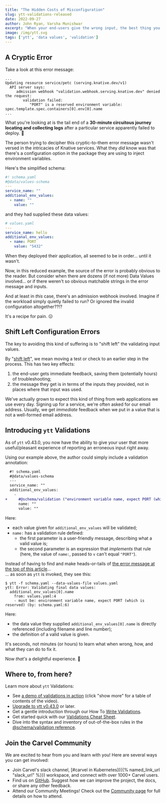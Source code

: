 ```yaml
---
title: "The Hidden Costs of Misconfiguration"
slug: ytt-validations-released
date: 2022-09-27
author: John Ryan, Varsha Munishwar
excerpt: "When your end-users give the wrong input, the best thing you can do is give them immediate, concise, and actionable feedback. Now you can, with ytt Validations!"
image: /img/ytt.svg
tags: ['ytt', 'data values', 'validation']
---
```


## A Cryptic Error

Take a look at this error message:

```
...
Updating resource service/petc (serving.knative.dev/v1)
  API server says: 
     admission webhook "validation.webhook.serving.knative.dev" denied the request:
        validation failed: 
           "PORT" is a reserved environment variable: spec.template.spec.containers[0].env[0].name
...
```

What you're looking at is the tail end of a **30-minute circuitous journey locating and collecting logs** after a 
particular service apparently failed to deploy. 🥵

The person trying to decipher this cryptic-to-them error message wasn't versed in the intricacies of
Knative services. What they _did_ know was that there's a configuration option in the package they are using
to inject environment variables.

Here's the simplified schema:

```yaml
#! schema.yaml
#@data/values-schema
---
service_name: ""
additional_env_values:
  - name: ""
    value: ""
```

and they had supplied these data values:

```yaml
# values.yaml
---
service_name: hello
additional_env_values:
  - name: PORT
    value: "5432"
```

When they deployed their application, all seemed to be in order... until it wasn't.

Now, in this reduced example, the source of the error is probably obvious to the reader. But consider when
there are dozens (if not more) Data Values involved... or if there weren't so obvious matchable strings in
the error message and inputs.

And at least in _this_ case, there's an admission webhook involved. Imagine if the workload simply quietly failed
to run? Or ignored the invalid configuration altogether??!?

It's a recipe for pain. 😖

## Shift Left Configuration Errors

The key to avoiding this kind of suffering is to "shift left" the validating input values.

By "[shift left](https://devopedia.org/shift-left)", we mean moving a test or check to an earlier step in the process.
This has two key effects:
1. the end-user gets immediate feedback, saving them (potentially hours) of troubleshooting;
2. the message they get is in terms of the inputs they provided, not in places where that input was used.

We've actually grown to expect this kind of thing from web applications we use every day. Signing up for
a service, we're often asked for our email address. Usually, we get _immediate_ feedback when we put in a value that
is not a well-formed email address.


## Introducing `ytt` Validations

As of `ytt` v0.43.0, you now have the ability to give your user that more useful/pleasant experience of reporting an
erroneous input right away.

Using our example above, the author could simply include a validation annotation:

```diff
  #! schema.yaml
  #@data/values-schema
  ---
  service_name: ""
  additional_env_values:
    - 
+     #@schema/validation ("environment variable name, expect PORT (which is reserved)", lambda v: v != "PORT")
      name: ""
      value: ""
```
Here:
- each value given for `additional_env_values` will be validated;
- `name:` has a validation rule defined:
  - the first parameter is a user-friendly message, describing what a valid value is;
  - the second parameter is an expression that _implements_ that rule (here, the value of `name:`, passed to `v` can't equal `"PORT"`).

Instead of having to find and make heads-or-tails of [the error message at the top of this article](#a-cryptic-error)...\
... as soon as `ytt` is invoked, they see this:

```console
$ ytt -f schema.yaml --data-values-file values.yaml
ytt: Error: Validating final data values:
  additional_env_values[0].name
    from: values.yaml:4
    - must be: environment variable name, expect PORT (which is reserved) (by: schema.yaml:6)
```

Here:
- the data value they supplied `additional_env_values[0].name` is directly referenced (including filename and line number);
- the definition of a valid value is given.

It's seconds, not minutes (or hours) to learn what when wrong, how, and what they can do to fix it. 

Now _that's_ a delightful experience. 🥳

## Where to, from here?

Learn more about `ytt` Validations:
- See [a demo of validations in action](https://www.youtube.com/watch?v=GBMSru3WBJg) (click "show more" for a table of contents of the video).
- [Upgrade to ytt v0.43.0](/ytt/docs/v0.43.0/install/) or later.
- Get a gentle introduction through our How To [Write Validations](/ytt/docs/v0.43.0/how-to-write-validations).
- Get started quick with our [Validations Cheat Sheet](/ytt/docs/v0.43.0/schema-validations-cheat-sheet).
- Dive into the syntax and inventory of out-of-the-box rules in the [@schema/validation reference](/ytt/docs/v0.43.0/lang-ref-ytt-schema/#schemavalidation).

## Join the Carvel Community

We are excited to hear from you and learn with you! Here are several ways you can get involved:
* Join Carvel's slack channel, [#carvel in Kubernetes]({{% named_link_url "slack_url" %}}) workspace, and connect with over 1000+ Carvel users.
* Find us on [GitHub](https://github.com/carvel-dev/carvel). Suggest how we can improve the project, the docs, or share any other feedback.
* Attend our Community Meetings! Check out the [Community page](/community/) for full details on how to attend.
